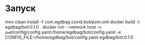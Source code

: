 # Запуск
mvn clean install -f com.egdbag.covid.bot/pom.xml
docker build -t egdbag/bot:0.1.0 .
docker run --network host -v `pwd`/config/config.yaml:/home/egdbag/bot/config.yaml -e CONFIG_FILE=/home/egdbag/bot/config.yaml egdbag/bot:0.1.0
